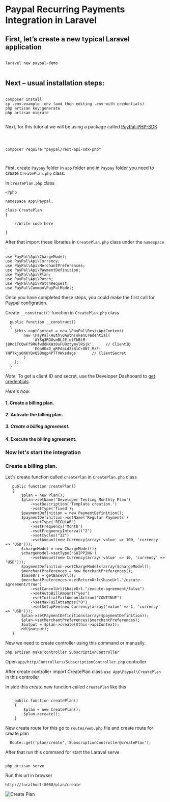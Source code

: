 
# Paypal Recurring Payments Integration in Laravel
  
## First, let’s create a new typical Laravel application

```

laravel new paypal-demo


```

## Next – usual installation steps:

```

composer install
cp .env.example .env (and then editing .env with credentials)
php artisan key:generate
php artisan migrate


```


Next, for this tutorial we will be using a package called [PayPal-PHP-SDK](https://github.com/paypal/PayPal-PHP-SDK/wiki/Installation-Composer)


```

  

composer require "paypal/rest-api-sdk-php"

  

```

First, create ``` Paypay ``` folder in ``` app ``` folder and in ``` Paypay ``` folder you need to create ``` CreatePlan.php ``` class.

In ``` CreatePlan.php ``` class

```
<?php 

namespace App\Paypal;

class CreatePlan
{

    //Write code here

}
```
After that import these libraries in ``` CreatePlan.php ``` class under the ``` namespace ``` .

```
use PayPal\Api\ChargeModel;
use PayPal\Api\Currency;
use PayPal\Api\MerchantPreferences;
use PayPal\Api\PaymentDefinition;
use PayPal\Api\Plan;
use PayPal\Api\Patch;
use PayPal\Api\PatchRequest;
use PayPal\Common\PayPalModel;

```

Once you have completed these steps, you could make the first call for Paypal configration.


Create ``` __construct() ``` function in ``` CreatePlan.php ``` class 

```
  public function __construct()
  {
    $this->apiContext = new \PayPal\Rest\ApiContext(
        new \PayPal\Auth\OAuthTokenCredential(
            'AYSq3RDGsmBLJE-otTkBtM-jBRd1TCQwFf9RGfwddNXWz0uFU9ztymylRSjk',     // ClientID
            'EGnHDxD_qRPdaLdZz8iCr8N7_MzF-YHPTkjs6NKYQvQSBngp4PTTVWksdags'      // ClientSecret
        )
    );
  }

```

*Note*: To get a client ID and secret, use the Developer Dashboard to [get credentials](https://developer.paypal.com/docs/api/overview/#get-credentials).

*Here's how*:
#### 1. Create a billing plan.
#### 2. Activate the billing plan.
##### 3. Create a billing agreement.
#### 4. Execute the billing agreement.

### Now let's start the integration

### Create a billing plan.

Let's create function called ``` createPlan ``` in ``` CreatePlan.php ``` class 

 ```
    public function createPlan()
    {
        $plan = new Plan();
        $plan->setName('Developer Testing Monthly Plan')
            ->setDescription('Template creation.')
            ->setType('fixed');
        $paymentDefinition = new PaymentDefinition();
        $paymentDefinition->setName('Regular Payments')
            ->setType('REGULAR')
            ->setFrequency('Month')
            ->setFrequencyInterval("2")
            ->setCycles("12")
            ->setAmount(new Currency(array('value' => 100, 'currency' => 'USD')));
        $chargeModel = new ChargeModel();
        $chargeModel->setType('SHIPPING')
            ->setAmount(new Currency(array('value' => 10, 'currency' => 'USD')));
        $paymentDefinition->setChargeModels(array($chargeModel));
        $merchantPreferences = new MerchantPreferences();
        $baseUrl = getBaseUrl();
        $merchantPreferences->setReturnUrl($baseUrl."/excute-agreement/true")
            ->setCancelUrl($baseUrl."/excute-agreement/false")
            ->setAutoBillAmount("yes")
            ->setInitialFailAmountAction("CONTINUE")
            ->setMaxFailAttempts("0")
            ->setSetupFee(new Currency(array('value' => 1, 'currency' => 'USD')));
        $plan->setPaymentDefinitions(array($paymentDefinition));
        $plan->setMerchantPreferences($merchantPreferences);
        $output = $plan->create($this->apiContext);
        dd($output);
    }

 ```


New we need to create controller using this command or manually.

```
php artisan make:controller SubscriptionController

```

Open ```app/http/Controllers/SubscriptionController.php``` controller

After create controller import CreatePlan class ``` use App\Paypal\CreatePlan  ``` in this controller

In side this create new function called ``` createPlan ``` like this

```

    public function createPlan()
    {
        $plan = new CreatePlan();
        $plan->create();
    }

```

New create route for this go to ``` routes/web.php ``` file and create route for create plan 

```
  Route::get('plan/create','SubscriptionController@createPlan');

```

After that run this command for start the Laravel serve

```

php artisan serve

```
Run this url in browser
```
http://localhost:8000/plan/create

```

![Create Plan](https://i.ibb.co/rMX5Lw6/Screenshot-2020-05-11-at-6-30-41-PM.png)